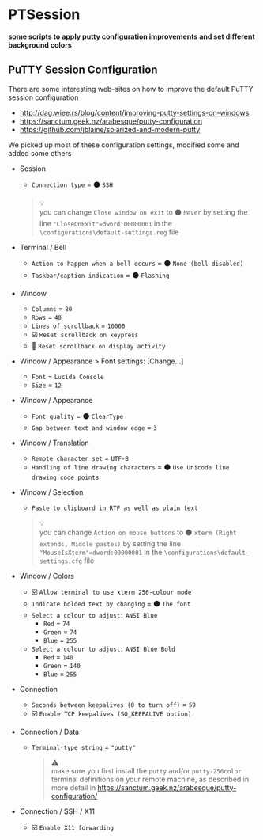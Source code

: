 # PTSession

**some scripts to apply putty configuration improvements and set different background colors**

## PuTTY Session Configuration

There are some interesting web-sites on how to improve the default PuTTY session configuration

- http://dag.wiee.rs/blog/content/improving-putty-settings-on-windows
- https://sanctum.geek.nz/arabesque/putty-configuration
- https://github.com/jblaine/solarized-and-modern-putty

We picked up most of these configuration settings, modified some and added some others

- Session

  - `Connection type` = :black_circle: `SSH`


  > :bulb:  
  > you can change `Close window on exit` to :black_circle: `Never` by setting the line `"CloseOnExit"=dword:00000001` in the `\configurations\default-settings.reg` file

- Terminal / Bell

  - `Action to happen when a bell occurs` = :black_circle: `None (bell disabled)`
  - `Taskbar/caption indication` = :black_circle: `Flashing`

- Window

  - `Columns` = `80`
  - `Rows` = `40`
  - `Lines of scrollback` = `10000`
  - :ballot_box_with_check: `Reset scrollback on keypress`
  - :black_square_button: `Reset scrollback on display activity`

- Window / Appearance > Font settings: [Change...]

  - `Font` = `Lucida Console`
  - `Size` = `12`

- Window / Appearance

  - `Font quality` = :black_circle: `ClearType`
  - `Gap between text and window edge` = `3`

- Window / Translation

  - `Remote character set` = `UTF-8`
  - `Handling of line drawing characters` = :black_circle: `Use Unicode line drawing code points`

- Window / Selection

  - `Paste to clipboard in RTF as well as plain text`


  > :bulb:  
  > you can change `Action on mouse buttons` to :black_circle: `xterm (Right extends, Middle pastes)` by setting the line `"MouseIsXterm"=dword:00000001` in the `\configurations\default-settings.cfg` file

- Window / Colors

  - :ballot_box_with_check: `Allow terminal to use xterm 256-colour mode`
  - `Indicate bolded text by changing` = :black_circle: `The font`
  - `Select a colour to adjust:` `ANSI Blue`
    - `Red` = `74`
    - `Green` = `74`
    - `Blue` = `255`
  - `Select a colour to adjust:` `ANSI Blue Bold`
    - `Red` = `140`
    - `Green` = `140`
    - `Blue` = `255`

- Connection

  - `Seconds between keepalives (0 to turn off)` = `59`
  - :ballot_box_with_check: `Enable TCP keepalives (SO_KEEPALIVE option)`

- Connection / Data

  - `Terminal-type string` = `"putty"`

    > :warning:  
    > make sure you first install the `putty` and/or `putty-256color` terminal definitions on your remote machine, as described in more detail in https://sanctum.geek.nz/arabesque/putty-configuration/

- Connection / SSH / X11

  - :ballot_box_with_check: `Enable X11 forwarding`
